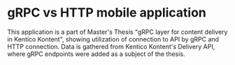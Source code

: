 # gRPC vs HTTP mobile application 
This application is a part of Master's Thesis "gRPC layer for content delivery in Kentico Kontent", showing utilization of connection to API by gRPC and HTTP connection.
Data is gathered from Kentico Kontent's Delivery API, where gRPC endpoints were added as a subject of the thesis.
